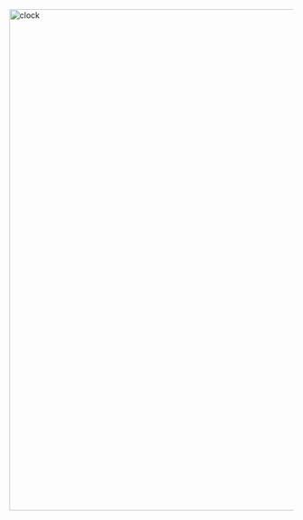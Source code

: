 <img width="890" alt="clock" src="https://github.com/user-attachments/assets/58f7d780-4206-4527-b2d4-737cf054ccc7" />
